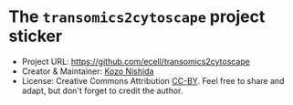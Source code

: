 # The `transomics2cytoscape` project sticker

* Project URL: https://github.com/ecell/transomics2cytoscape
* Creator & Maintainer: [Kozo Nishida](https://github.com/kozo2/)
* License: Creative Commons Attribution
  [CC-BY](https://creativecommons.org/licenses/by/4.0/). Feel free to
  share and adapt, but don't forget to credit the author.
